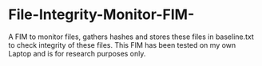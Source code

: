 # File-Integrity-Monitor-FIM-
A FIM to monitor files, gathers hashes and stores these files in baseline.txt to check integrity of these files. 
This FIM has been tested on my own Laptop and is for research purposes only. 
